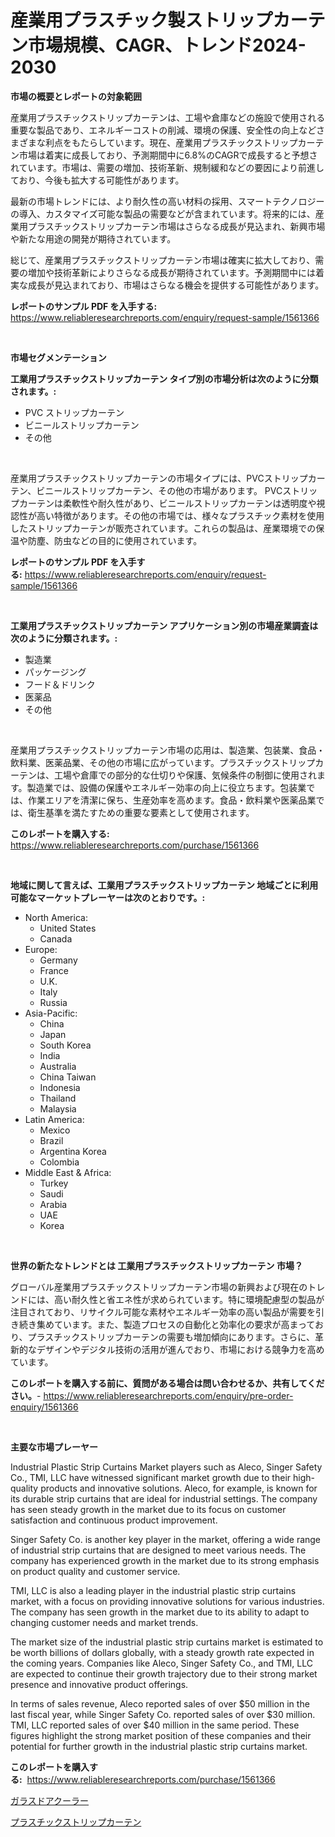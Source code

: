 <p><h1>産業用プラスチック製ストリップカーテン市場規模、CAGR、トレンド2024-2030</h1></p><p><strong>市場の概要とレポートの対象範囲</strong></p>
<p><p>産業用プラスチックストリップカーテンは、工場や倉庫などの施設で使用される重要な製品であり、エネルギーコストの削減、環境の保護、安全性の向上などさまざまな利点をもたらしています。現在、産業用プラスチックストリップカーテン市場は着実に成長しており、予測期間中に6.8%のCAGRで成長すると予想されています。市場は、需要の増加、技術革新、規制緩和などの要因により前進しており、今後も拡大する可能性があります。</p><p>最新の市場トレンドには、より耐久性の高い材料の採用、スマートテクノロジーの導入、カスタマイズ可能な製品の需要などが含まれています。将来的には、産業用プラスチックストリップカーテン市場はさらなる成長が見込まれ、新興市場や新たな用途の開発が期待されています。</p><p>総じて、産業用プラスチックストリップカーテン市場は確実に拡大しており、需要の増加や技術革新によりさらなる成長が期待されています。予測期間中には着実な成長が見込まれており、市場はさらなる機会を提供する可能性があります。</p></p>
<p><strong>レポートのサンプル PDF を入手する:</strong> <a href="https://www.reliableresearchreports.com/enquiry/request-sample/1561366">https://www.reliableresearchreports.com/enquiry/request-sample/1561366</a></p>
<p>&nbsp;</p>
<p><strong>市場セグメンテーション</strong></p>
<p><strong>工業用プラスチックストリップカーテン タイプ別の市場分析は次のように分類されます。:</strong></p>
<p><ul><li>PVC ストリップカーテン</li><li>ビニールストリップカーテン</li><li>その他</li></ul></p>
<p>&nbsp;</p>
<p><p>産業用プラスチックストリップカーテンの市場タイプには、PVCストリップカーテン、ビニールストリップカーテン、その他の市場があります。 PVCストリップカーテンは柔軟性や耐久性があり、ビニールストリップカーテンは透明度や視認性が高い特徴があります。その他の市場では、様々なプラスチック素材を使用したストリップカーテンが販売されています。これらの製品は、産業環境での保温や防塵、防虫などの目的に使用されています。</p></p>
<p><strong>レポートのサンプル PDF を入手する:</strong>&nbsp;<a href="https://www.reliableresearchreports.com/enquiry/request-sample/1561366">https://www.reliableresearchreports.com/enquiry/request-sample/1561366</a></p>
<p>&nbsp;</p>
<p><strong> 工業用プラスチックストリップカーテン アプリケーション別の市場産業調査は次のように分類されます。:</strong></p>
<p><ul><li>製造業</li><li>パッケージング</li><li>フード＆ドリンク</li><li>医薬品</li><li>その他</li></ul></p>
<p>&nbsp;</p>
<p><p>産業用プラスチックストリップカーテン市場の応用は、製造業、包装業、食品・飲料業、医薬品業、その他の市場に広がっています。プラスチックストリップカーテンは、工場や倉庫での部分的な仕切りや保護、気候条件の制御に使用されます。製造業では、設備の保護やエネルギー効率の向上に役立ちます。包装業では、作業エリアを清潔に保ち、生産効率を高めます。食品・飲料業や医薬品業では、衛生基準を満たすための重要な要素として使用されます。</p></p>
<p><strong>このレポートを購入する:</strong>&nbsp; <a href="https://www.reliableresearchreports.com/purchase/1561366">https://www.reliableresearchreports.com/purchase/1561366</a></p>
<p>&nbsp;</p>
<p><strong>地域に関して言えば、工業用プラスチックストリップカーテン 地域ごとに利用可能なマーケットプレーヤーは次のとおりです。:</strong></p>
<p><ul>
    <li>
        North America:
        <ul>
            <li>United States</li>
            <li>Canada</li>
        </ul>
    </li>
    <li>
        Europe:
        <ul>
            <li>Germany</li>
            <li>France</li>
            <li>U.K.</li>
            <li>Italy</li>
            <li>Russia</li>
        </ul>
    </li>
    <li>
        Asia-Pacific:
        <ul>
            <li>China</li>
            <li>Japan</li>
            <li>South Korea</li>
            <li>India</li>
            <li>Australia</li>
            <li>China Taiwan</li>
            <li>Indonesia</li>
            <li>Thailand</li>
            <li>Malaysia</li>
        </ul>
    </li>
    <li>
        Latin America:
        <ul>
            <li>Mexico</li>
            <li>Brazil</li>
            <li>Argentina Korea</li>
            <li>Colombia</li>
        </ul>
    </li>
    <li>
        Middle East & Africa:
        <ul>
            <li>Turkey</li>
            <li>Saudi</li>
            <li>Arabia</li>
            <li>UAE</li>
            <li>Korea</li>
        </ul>
    </li>
    </ul></p>
<p>&nbsp;</p>
<p><strong>世界の新たなトレンドとは 工業用プラスチックストリップカーテン 市場？</strong></p>
<p><p>グローバル産業用プラスチックストリップカーテン市場の新興および現在のトレンドには、高い耐久性と省エネ性が求められています。特に環境配慮型の製品が注目されており、リサイクル可能な素材やエネルギー効率の高い製品が需要を引き続き集めています。また、製造プロセスの自動化と効率化の要求が高まっており、プラスチックストリップカーテンの需要も増加傾向にあります。さらに、革新的なデザインやデジタル技術の活用が進んでおり、市場における競争力を高めています。</p></p>
<p><strong>このレポートを購入する前に、質問がある場合は問い合わせるか、共有してください。</strong>- <a href="https://www.reliableresearchreports.com/enquiry/pre-order-enquiry/1561366">https://www.reliableresearchreports.com/enquiry/pre-order-enquiry/1561366</a></p>
<p>&nbsp;</p>
<p><strong>主要な市場プレーヤー</strong></p>
<p><p>Industrial Plastic Strip Curtains Market players such as Aleco, Singer Safety Co., TMI, LLC have witnessed significant market growth due to their high-quality products and innovative solutions. Aleco, for example, is known for its durable strip curtains that are ideal for industrial settings. The company has seen steady growth in the market due to its focus on customer satisfaction and continuous product improvement.</p><p>Singer Safety Co. is another key player in the market, offering a wide range of industrial strip curtains that are designed to meet various needs. The company has experienced growth in the market due to its strong emphasis on product quality and customer service.</p><p>TMI, LLC is also a leading player in the industrial plastic strip curtains market, with a focus on providing innovative solutions for various industries. The company has seen growth in the market due to its ability to adapt to changing customer needs and market trends.</p><p>The market size of the industrial plastic strip curtains market is estimated to be worth billions of dollars globally, with a steady growth rate expected in the coming years. Companies like Aleco, Singer Safety Co., and TMI, LLC are expected to continue their growth trajectory due to their strong market presence and innovative product offerings.</p><p>In terms of sales revenue, Aleco reported sales of over $50 million in the last fiscal year, while Singer Safety Co. reported sales of over $30 million. TMI, LLC reported sales of over $40 million in the same period. These figures highlight the strong market position of these companies and their potential for further growth in the industrial plastic strip curtains market.</p></p>
<p><strong>このレポートを購入する:</strong>&nbsp;&nbsp;<a href="https://www.reliableresearchreports.com/purchase/1561366">https://www.reliableresearchreports.com/purchase/1561366</a></p>
<p><p><a href="https://github.com/marbadji/Market-Research-Report-List-1/blob/main/41454045988.md">ガラスドアクーラー</a></p><p><a href="https://github.com/KaydenJohns1964/Market-Research-Report-List-1/blob/main/57809295989.md">プラスチックストリップカーテン</a></p></p>